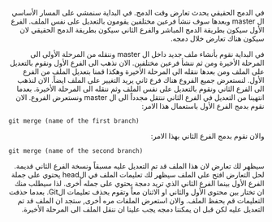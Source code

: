 ﻿<p dir="RTL">
في الدمج الحقيقي يحدث تعارض وقت الدمج. في البداية سنمشي على المسار الأساسي ال master وبعدها سوف ننشأ فرعين مختلفين يقومون بالتعديل على نفس الملف. الفرع الأول سيكون بطريقة الدمج المباشر والفرع الثاني سيكون بطريقة الدمج الحقيقي لان سيكون هناك تعارض خلال دمجه.
</p>

<p dir="RTL">
في البداية نقوم بأنشاء ملف جديد داخل ال  master وننقله من المرحلة الأولى الى المرحلة الأخيرة ومن ثم ننشأ فرعين مختلفين. الان نذهب الى الفرع الأول ونقوم بالتعديل على الملف ومن بعدها ننقله الى المرحلة الأخيرة وهكذا قمنا بتعديل الملف من الفرع الأول. لنستعرض جميع الفروع هناك فرع ثاني يريد التغيير على الملف ايضاً. الان لنذهب الى الفرع الثاني ونقوم بالتعديل على نفس الملف وثم ننقله الى المرحلة الأخيرة. بعدما انتهينا من التعديل في الفرع الثاني ننتقل مجدداً الى ال  master ونستعرض الفروع. الان نقوم بدمج الفرع الأول باستعمال هذا الامر:
</p>

`git merge (name of the first branch)`

<p dir="RTL">
والان نقوم بدمج الفرع الثاني بهذا الامر:
</p>

`git merge (name of the second branch)`

<p dir="RTL">
سيظهر لك تعارض لان هذا الملف قد تم التعديل عليه مسبقاً ونسخة الفرع الثاني قديمة. لحل التعارض افتح على الملف سيظهر لك تعليمات الملف في الhead يحتوي على جملة الفرع الأول بينما الفرع الثاني الذي تريد دمجة يحتوي على جمله أخرى. لذا سيطلب منك ان تختار بين محتوى الأول والثاني او الاثنان معاً وتقوم بحذف تعليمات الGit. بعدما حذفت التعليمات قم بحفظ الملف. والان استعرض الملفات مره أخرى, ستجد ان الملف قد تم التعديل عليه لكن قبل ان يمكننا دمجه يجب علينا ان ننقل الملف الى المرحلة الأخيرة.
</p>

